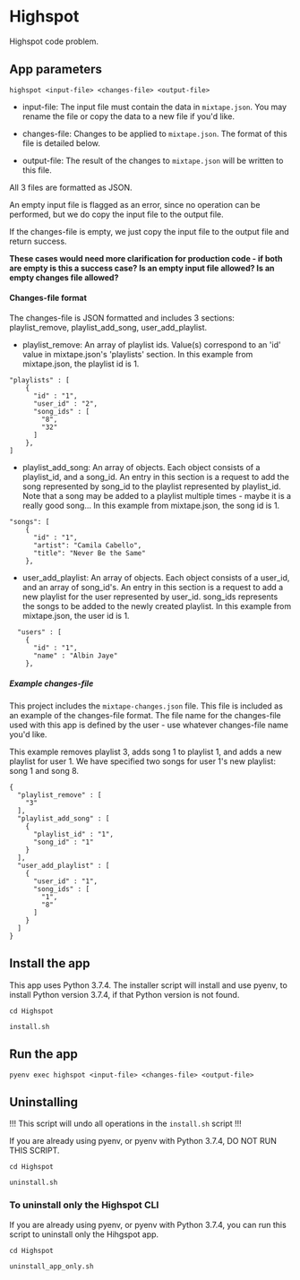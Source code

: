 # Highspot
Highspot code problem.

## App parameters

```highspot <input-file> <changes-file> <output-file>```

- input-file: The input file must contain the data in ```mixtape.json```. You may rename the file or copy the data
 to a new file if you'd like.

- changes-file: Changes to be applied to ```mixtape.json```. The format of this file is detailed below.

- output-file: The result of the changes to ```mixtape.json``` will be written to this file. 

All 3 files are formatted as JSON.

An empty input file is flagged as an error, since no operation can be performed, but we do copy the input file to 
the output file.

If the changes-file is empty, we just copy the input file to the output file and return success. 

**These cases would need more clarification for production code - if both are empty is this a success case? Is an empty
input file allowed? Is an empty changes file allowed?**

#### Changes-file format

The changes-file is JSON formatted and includes 3 sections: playlist_remove, playlist_add_song, user_add_playlist. 

- playlist_remove: An array of playlist ids. Value(s) correspond to an 'id' value in mixtape.json's 'playlists' section. 
In this example from mixtape.json, the playlist id is 1.
```  
"playlists" : [
    {
      "id" : "1",
      "user_id" : "2",
      "song_ids" : [
        "8",
        "32"
      ]
    },
]

``````

- playlist_add_song: An array of objects. Each object consists of a playlist_id, and a song_id. An entry in this 
section is a request to add the song represented by song_id to the playlist represented by playlist_id. Note that
a song may be added to a playlist multiple times - maybe it is a really good song...
In this example from mixtape.json, the song id is 1.

```  
"songs": [
    {
      "id" : "1",
      "artist": "Camila Cabello",
      "title": "Never Be the Same"
    },
```

- user_add_playlist: An array of objects. Each object consists of a user_id, and an array of song_id's. An entry in this 
section is a request to add a new playlist for the user represented by user_id. song_ids represents the songs to 
be added to the newly created playlist. 
In this example from mixtape.json, the user id is 1.
```
  "users" : [
    {
      "id" : "1",
      "name" : "Albin Jaye"
    },

```


##### Example changes-file
This project includes the ```mixtape-changes.json``` file. This file is included as an example of the 
changes-file format. The file name for the changes-file used with this app is defined by the user - use 
whatever changes-file name you'd like.

This example removes playlist 3, adds song 1 to playlist 1, and adds a new playlist for user 1. 
We have specified two songs for user 1's new playlist: song 1 and song 8.

```
{
  "playlist_remove" : [
    "3"
  ],
  "playlist_add_song" : [
    {
      "playlist_id" : "1",
      "song_id" : "1"
    }
  ],
  "user_add_playlist" : [
    {
      "user_id" : "1",
      "song_ids" : [
        "1",
        "8"
      ]
    }
  ]
}
```

## Install the app
This app uses Python 3.7.4. The installer script will install and use pyenv, to install Python version 3.7.4, 
if that Python version is not found.

```cd Highspot```

```install.sh```

## Run the app

```pyenv exec highspot <input-file> <changes-file> <output-file>```

## Uninstalling

!!! This script will undo all operations in the ```install.sh``` script !!!

If you are already using pyenv, or pyenv with Python 3.7.4, DO NOT RUN THIS SCRIPT.

```cd Highspot```

```uninstall.sh```

### To uninstall only the Highspot CLI
If you are already using pyenv, or pyenv with Python 3.7.4, you can run this script to uninstall only the Hihgspot app.

```cd Highspot```

```uninstall_app_only.sh```




